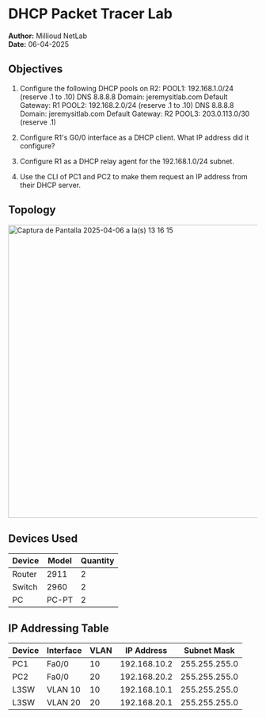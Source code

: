 # DHCP Packet Tracer Lab

**Author:** Millioud NetLab  
**Date:** 06-04-2025 

## Objectives

1. Configure the following DHCP pools on R2:
POOL1: 192.168.1.0/24 (reserve .1 to .10)
     DNS 8.8.8.8
     Domain: jeremysitlab.com
     Default Gateway: R1
POOL2: 192.168.2.0/24 (reserve .1 to .10)
     DNS 8.8.8.8
     Domain: jeremysitlab.com
     Default Gateway: R2
POOL3: 203.0.113.0/30 (reserve .1)

2. Configure R1's G0/0 interface as a DHCP client.
    What IP address did it configure?

3. Configure R1 as a DHCP relay agent for the 192.168.1.0/24 subnet.
 
4. Use the CLI of PC1 and PC2 to make them request an IP address 
    from their DHCP server.

## Topology

<img width="591" alt="Captura de Pantalla 2025-04-06 a la(s) 13 16 15" src="https://github.com/user-attachments/assets/3244058d-e763-41a8-949d-7f125bfc96de" />

## Devices Used


| Device         | Model        | Quantity |
|----------------|--------------|----------|
| Router         | 2911         | 2        |
| Switch         | 2960         | 2        |
| PC         | PC-PT         | 2        |

## IP Addressing Table

| Device | Interface | VLAN | IP Address     | Subnet Mask       |
|--------|-----------|------|----------------|-------------------|
| PC1    | Fa0/0     | 10   | 192.168.10.2   | 255.255.255.0     |
| PC2    | Fa0/0     | 20   | 192.168.20.2   | 255.255.255.0     |
| L3SW   | VLAN 10   | 10   | 192.168.10.1   | 255.255.255.0     |
| L3SW   | VLAN 20   | 20   | 192.168.20.1   | 255.255.255.0     |













